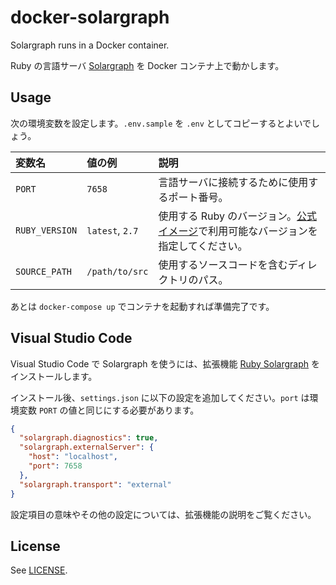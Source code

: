# docker-solargraph

Solargraph runs in a Docker container.

Ruby の言語サーバ [Solargraph](https://solargraph.org/) を Docker コンテナ上で動かします。

## Usage

次の環境変数を設定します。`.env.sample` を `.env` としてコピーするとよいでしょう。

| 変数名 | 値の例 | 説明 |
|:--|:--|:--|
| `PORT` | `7658` | 言語サーバに接続するために使用するポート番号。 |
| `RUBY_VERSION` | `latest`, `2.7` | 使用する Ruby のバージョン。[公式イメージ](https://hub.docker.com/_/ruby)で利用可能なバージョンを指定してください。 |
| `SOURCE_PATH` | `/path/to/src` | 使用するソースコードを含むディレクトリのパス。 |

あとは `docker-compose up` でコンテナを起動すれば準備完了です。

## Visual Studio Code

Visual Studio Code で Solargraph を使うには、拡張機能 [Ruby Solargraph](https://marketplace.visualstudio.com/items?itemName=castwide.solargraph) をインストールします。

インストール後、`settings.json` に以下の設定を追加してください。`port` は環境変数 `PORT` の値と同じにする必要があります。

```json
{
  "solargraph.diagnostics": true,
  "solargraph.externalServer": {
    "host": "localhost",
    "port": 7658
  },
  "solargraph.transport": "external"
}
```

設定項目の意味やその他の設定については、拡張機能の説明をご覧ください。

## License

See [LICENSE](./LICENSE).
